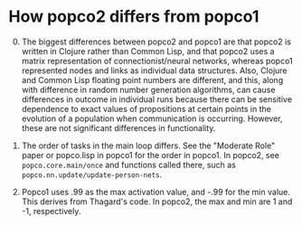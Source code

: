 How popco2 differs from popco1
====

0. The biggest differences between popco2 and popco1 are that popco2 is
written in Clojure rather than Common Lisp, and that popco2 uses a
matrix representation of connectionist/neural networks, whereas popco1
represented nodes and links as individual data structures.  Also,
Clojure and Common Lisp floating point numbers are different, and
this, along with difference in random number generation algorithms,
can cause differences in outcome in individual runs because there can
be sensitive dependence to exact values of propositions at certain
points in the evolution of a population when communication is
occurring.  However, these are not significant differences in
functionality.

1. The order of tasks in the main loop differs.  See the "Moderate
   Role" paper or popco.lisp in popco1 for the order in popco1.  In
   popco2, see `popco.core.main/once` and functions called there, such
   as `popco.nn.update/update-person-nets`.

2. Popco1 uses .99 as the max activation value, and -.99 for the min
   value.  This derives from Thagard's code.  In popco2, the max and
   min are 1 and -1, respectively.
